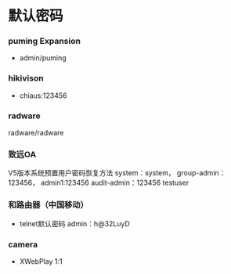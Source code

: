 # 默认密码

### puming Expansion
- admin/puming

### hikivison
- chiaus:123456

### radware
radware/radware

### 致远OA
V5版本系统预置用户密码恢复方法
system：system，
group-admin：123456，
admin1:123456
audit-admin：123456
testuser

### 和路由器（中国移动）
- telnet默认密码 admin：h@32LuyD

### camera
- XWebPlay 1:1
